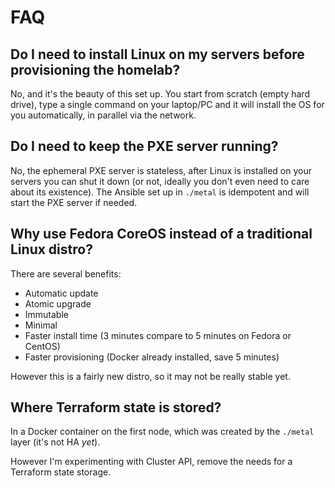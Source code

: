 # FAQ

## Do I need to install Linux on my servers before provisioning the homelab?

No, and it's the beauty of this set up. You start from scratch (empty hard drive), type a single command on your laptop/PC and it will install the OS for you automatically, in parallel via the network.

## Do I need to keep the PXE server running?

No, the ephemeral PXE server is stateless, after Linux is installed on your servers you can shut it down (or not, ideally you don't even need to care about its existence).
The Ansible set up in `./metal` is idempotent and will start the PXE server if needed.

## Why use Fedora CoreOS instead of a traditional Linux distro?

There are several benefits:

- Automatic update
- Atomic upgrade
- Immutable
- Minimal
- Faster install time (3 minutes compare to 5 minutes on Fedora or CentOS)
- Faster provisioning (Docker already installed, save 5 minutes)

However this is a fairly new distro, so it may not be really stable yet.

## Where Terraform state is stored?

In a Docker container on the first node, which was created by the `./metal` layer (it's not HA _yet_).

However I'm experimenting with Cluster API, remove the needs for a Terraform state storage.

